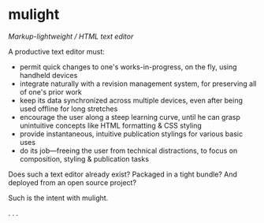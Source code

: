 mulight
=======

*Markup-lightweight / HTML text editor*

A productive text editor must:

- permit quick changes to one's works-in-progress, on the fly, using handheld devices
- integrate naturally with a revision management system, for preserving all of one's prior work
- keep its data synchronized across multiple devices, even after being used offline for long stretches
- encourage the user along a steep learning curve, until he can grasp unintuitive concepts like HTML formatting & CSS styling
- provide instantaneous, intuitive publication stylings for various basic uses
- do its job—freeing the user from technical distractions, to focus on composition, styling & publication tasks

Does such a text editor already exist? Packaged in a tight bundle? And deployed from an open source project?

Such is the intent with mulight.

. . .


